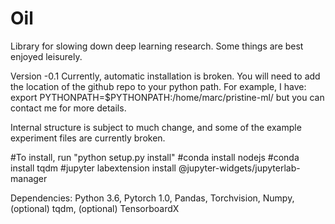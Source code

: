 # Oil

Library for slowing down deep learning research. Some things are best enjoyed leisurely.

Version -0.1
Currently, automatic installation is broken. You will need to add the location of the github repo to your python path.
For example, I have: export PYTHONPATH=$PYTHONPATH:/home/marc/pristine-ml/ but you can contact me for more details.

Internal structure is subject to much change, and some of the example experiment files are currently broken.

#To install, run "python setup.py install"
#conda install nodejs
#conda install tqdm
#jupyter labextension install @jupyter-widgets/jupyterlab-manager

Dependencies: Python 3.6, Pytorch 1.0, Pandas, Torchvision, Numpy, (optional) tqdm, (optional) TensorboardX
